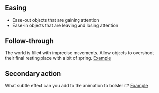 <!-- TITLE: Animation -->

## Easing
* Ease-out objects that are gaining attention
* Ease-in objects that are leaving and losing attention

## Follow-through
The world is filled with imprecise movements. Allow objects to overshoot their final resting place with a bit of spring.
[Example](https://www.youtube.com/watch?v=4OxphYV8W3E)

## Secondary action
What subtle effect can you add to the animation to bolster it?
[Example](https://www.youtube.com/watch?v=MjBHWw1TbP4&vl=en)